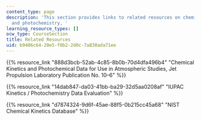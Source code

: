 ```yaml
---
content_type: page
description: 'This section provides links to related resources on chemical kinetics
  and photochemistry, '
learning_resource_types: []
ocw_type: CourseSection
title: Related Resources
uid: b9406c64-20e5-f0b2-2d0c-7a830ada71ee
---
```


{{% resource_link "888d3bcb-52ab-4c85-8b0b-70d4dfa496b4" "Chemical Kinetics and Photochemical Data for Use in Atmospheric Studies, Jet Propulsion Laboratory Publication No. 10–6" %}}

{{% resource_link "14dab847-da03-41bb-ba29-32d5aa0208af" "IUPAC Kinetics / Photochemistry Data Evaluation" %}}

{{% resource_link "d7874324-9d6f-45ae-88f5-0b215cc45a68" "NIST Chemical Kinetics Database" %}}